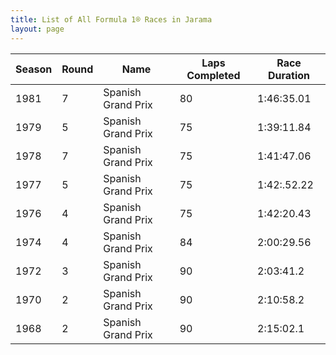 ```yaml
---
title: List of All Formula 1® Races in Jarama
layout: page
---
```



| Season | Round | Name | Laps Completed | Race Duration |
|--|--|--|--|--|
| 1981 | 7 | Spanish Grand Prix | 80 | 1:46:35.01 |
| 1979 | 5 | Spanish Grand Prix | 75 | 1:39:11.84 |
| 1978 | 7 | Spanish Grand Prix | 75 | 1:41:47.06 |
| 1977 | 5 | Spanish Grand Prix | 75 | 1:42:.52.22 |
| 1976 | 4 | Spanish Grand Prix | 75 | 1:42:20.43 |
| 1974 | 4 | Spanish Grand Prix | 84 | 2:00:29.56 |
| 1972 | 3 | Spanish Grand Prix | 90 | 2:03:41.2 |
| 1970 | 2 | Spanish Grand Prix | 90 | 2:10:58.2 |
| 1968 | 2 | Spanish Grand Prix | 90 | 2:15:02.1 |


